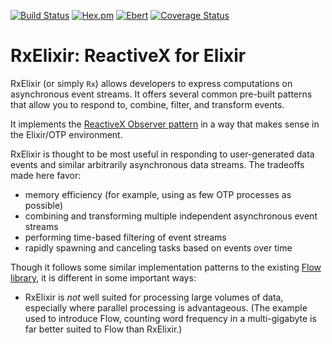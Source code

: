 [![Build Status](https://travis-ci.org/scouten/rx.svg?branch=master "Build Status")](https://travis-ci.org/scouten/rx)
[![Hex.pm](https://img.shields.io/hexpm/v/rx.svg)](https://hex.pm/packages/rx)
[![Ebert](https://ebertapp.io/github/scouten/rx.svg)](https://ebertapp.io/github/scouten/rx)
[![Coverage Status](https://coveralls.io/repos/github/scouten/rx/badge.svg?branch=master)](https://coveralls.io/github/scouten/rx?branch=master)

# RxElixir: ReactiveX for Elixir

RxElixir (or simply `Rx`) allows developers to express computations on asynchronous
event streams. It offers several common pre-built patterns that allow you to respond
to, combine, filter, and transform events.

It implements the [ReactiveX Observer pattern](http://reactivex.io/) in a way
that makes sense in the Elixir/OTP environment.

RxElixir is thought to be most useful in responding to user-generated data events
and similar arbitrarily asynchronous data streams. The tradeoffs made here favor:

- memory efficiency (for example, using as few OTP processes as possible)
- combining and transforming multiple independent asynchronous event streams
- performing time-based filtering of event streams
- rapidly spawning and canceling tasks based on events over time

Though it follows some similar implementation patterns to the existing
[Flow library](https://hexdocs.pm/flow/), it is different in some important ways:

- RxElixir is _not_ well suited for processing large volumes of data, especially
  where parallel processing is advantageous. (The example used to introduce Flow,
  counting word frequency in a multi-gigabyte is far better suited to Flow than
  RxElixir.)
